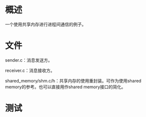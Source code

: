 # 概述

一个使用共享内存进行进程间通信的例子。

# 文件

sender.c：消息发送方。

receiver.c：消息接收方。

shared_memory/shm.c/h：共享内存的使用重封装。可作为使用shared memory的参考。也可以直接用作shared memory接口的简化。

# 测试


